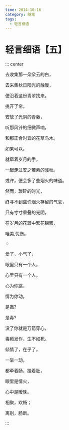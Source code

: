 ```yaml
---
time: 2014-10-16
category: 随笔
tags:
  - 轻言细语
---
```


# 轻言细语【五】

::: center

去收集那一朵朵云的白，

去采集秋日阳光的融暖，

便沿着这份青翠找来。

挑开了帘，

安放了光阴的青藤，

听那风铃的细微声响，

和那正合时宜的花草鸟木。

如果可以，

就牵着岁月的手，

一起走过安之若素的浅秋。

或许，便会多了些烟火的味道。

然而，琐碎的时光，

终寻不到些许烟火存留的气息，

只有寸寸重叠的光阴，

在岁月的花篮中繁花锦簇，

唯美,忧伤。

♢

爱了，小气了，

眼里只有一个人，

心里只有一个人。

心为你跳，

情为你动，

是蛊?

是毒?

没了你就是万箭穿心，

毒瘾发作，生不如死。

倾情了，在乎了，

一举一动，

都牵着肠，挂着肚，

眼里是情火，

心中是暧昧。

相聚，欢畅；

离别，肠断。

:::
